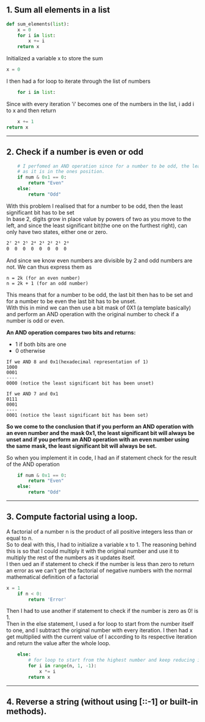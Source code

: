 ## 1. Sum all elements in a list

```python
def sum_elements(list):
    x = 0
    for i in list:
        x += i
    return x
```
Initialized a variable x to store the sum
```py
x = 0
```
I then had a for loop to iterate through the list of numbers
```py
    for i in list:
```
Since with every iteration 'i' becomes one of the numbers in the list, i add i to x and then return
```python
    x += 1
return x
```
---
## 2. Check if a number is even or odd

```python
    # I perfomed an AND operation since for a number to be odd, the least significant bit has to be set
    # as it is in the ones position.
    if num & 0x1 == 0:
        return "Even"
    else:
        return "Odd"

```
With this problem I realised that for a number to be odd, then the least significant bit has to be set <br>
In base 2, digits grow in place value by powers of two as you move to the left, and since the least significant bit(the one on the furthest right), can only have two states, either one or zero.<br>
```txt
2⁷ 2⁶ 2⁵ 2⁴ 2³ 2² 2¹ 2⁰
0  0  0  0  0  0  0  0
```
And since we know even numbers are divisible by 2 and odd numbers are not. We can thus express them as
```text
n = 2k (for an even number)
n = 2k + 1 (for an odd number)
```
This means that for a number to be odd, the last bit then has to be set and for a number to be even the last bit has to be unset.<br>
With this in mind we can then use a bit mask of 0X1 (a template basically) and perform an AND operation with the original number to check if a number is odd or even.<br>

**An AND operation compares two bits and returns:**<br>
* 1 if both bits are one
* 0 otherwise
```text
If we AND 8 and 0x1(hexadecimal representation of 1)
1000 
0001
----
0000 (notice the least significant bit has been unset)

If we AND 7 and 0x1
0111
0001
----
0001 (notice the least significant bit has been set)
```
**So we come to the conclusion that if you perform an AND operation with an even number and the mask 0x1, the least significant bit will always be unset and if you perform an AND operation with an even number using the same mask, the least significant bit will always be set.**<br>

So when you implement it in code, I had an if statement check for the result of the AND operation
```python
    if num & 0x1 == 0:
        return "Even"
    else:
        return "Odd"
```

---

## 3. Compute factorial using a loop.
A factorial of a number n is the product of all positive integers less than or equal to n.<br>
So to deal with this, I had to initialize a variable x to 1. The reasoning behind this is so that I could multiply it with the original number and use it to multiply the rest of the numbers as it updates itself.<br>
I then ued an if statement to check if the number is less than zero to return an error as we can't get the factorial of negative numbers with the normal mathematical definition of a factorial
```python
x = 1
    if n < 0:
        return 'Error'
```
Then I had to use another if statement to check if the number is zero as 0! is 1.<br>
Then in the else statement, I used a for loop to start from the number itself to one, and I subtract the original number with every iteration. I then had x get multiplied with the current value of I according to its respective iteration and return the value after the whole loop. <br>
```python
    else:
        # for loop to start from the highest number and keep reducing it till 1
        for i in range(n, 1, -1):
            x *= i
        return x
```

---

## 4. Reverse a string (without using [::-1] or built-in methods).